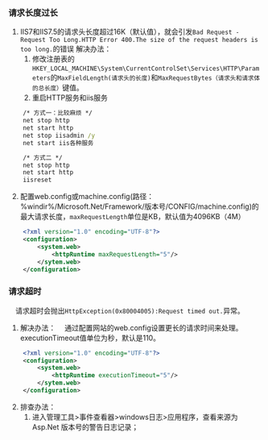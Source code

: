 ### 请求长度过长 ###
1. IIS7和IIS7.5的请求头长度超过16K（默认值），就会引发`Bad Request - Request Too Long.HTTP Error 400.The size of the request headers is too long.`的错误
	解决办法：
	1. 修改注册表的`HKEY_LOCAL_MACHINE\System\CurrentControlSet\Services\HTTP\Parameters`的`MaxFieldLength(请求头的长度)`和`MaxRequestBytes（请求头和请求体的总长度）`键值。
	2.  重启HTTP服务和iis服务
```cmd
	/* 方式一：比较麻烦 */
	net stop http
	net start http
	net stop iisadmin /y
	net start iis各种服务

	/* 方式二 */
	net stop http
	net start http
	iisreset
```
2. 配置web.config或machine.config(路径：%windir%/Microsoft.Net/Framework/版本号/CONFIG/machine.config)的最大请求长度，`maxRequestLength`单位是KB，默认值为4096KB（4M）
```xml
	<?xml version="1.0" encoding="UTF-8"?>
	<configuration>
		<system.web>
			<httpRuntime maxRequestLength="5"/>
		</sytem.web>
	</configuration>
```


### 请求超时 ###
&emsp;请求超时会抛出`HttpException(0x80004005):Request timed out.`异常。
1. 解决办法：
&emsp;通过配置网站的web.config设置更长的请求时间来处理。executionTimeout值单位为秒，默认是110。
```xml
	<?xml version="1.0" encoding="UTF-8"?>
	<configuration>
		<system.web>
			<httpRuntime executionTimeout="5"/>
		</sytem.web>
	</configuration>
```
2. 排查办法：
	1. 进入管理工具>事件查看器>windows日志>应用程序，查看来源为Asp.Net 版本号的警告日志记录；
